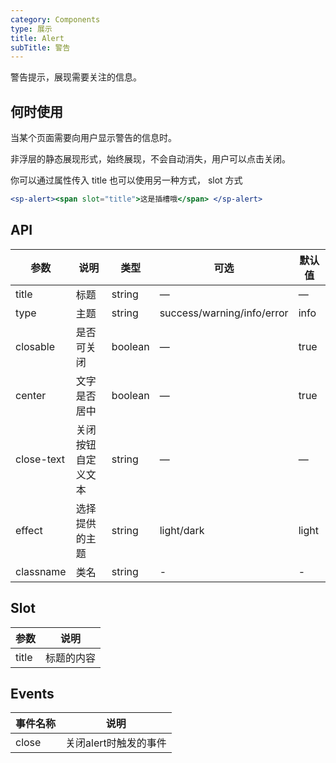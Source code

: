 ```yaml
---
category: Components
type: 展示
title: Alert
subTitle: 警告
---
```

警告提示，展现需要关注的信息。
## 何时使用

当某个页面需要向用户显示警告的信息时。

非浮层的静态展现形式，始终展现，不会自动消失，用户可以点击关闭。

你可以通过属性传入 title 也可以使用另一种方式， slot 方式 

```jsx
<sp-alert><span slot="title">这是插槽哦</span> </sp-alert>
```

## API
| 参数       | 说明               | 类型    | 可选                       | 默认值 |
| ---------- | ------------------ | ------- | -------------------------- | ------ |
| title      | 标题               | string  | —                          | —      |
| type       | 主题               | string  | success/warning/info/error | info   |
| closable   | 是否可关闭         | boolean | —                          | true   |
| center     | 文字是否居中       | boolean | —                          | true   |
| close-text | 关闭按钮自定义文本 | string  | —                          | —      |
| effect     | 选择提供的主题     | string  | light/dark                 | light  |
| classname  | 类名               | string  | -                          | -      |

## Slot
| 参数  | 说明       |
| ----- | ---------- |
| title | 标题的内容 |

## Events
| 事件名称 | 说明                  |
| -------- | --------------------- |
| close    | 关闭alert时触发的事件 |
